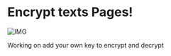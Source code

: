 # Encrypt texts Pages!

![IMG](https://github.com/adrxxnz/EncryptWeb/assets/121118634/1038dcf6-280d-49b0-b7fd-1f644ab93b78)



Working on add your own key to encrypt and decrypt

